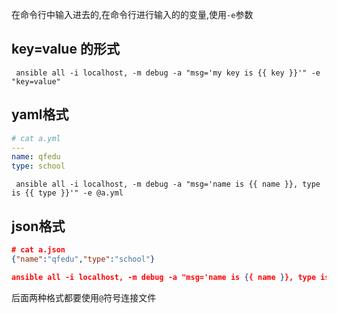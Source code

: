 在命令行中输入进去的,在命令行进行输入的的变量,使用`-e`参数

## key=value 的形式

```
 ansible all -i localhost, -m debug -a "msg='my key is {{ key }}'" -e "key=value"
```

## yaml格式

```yaml
# cat a.yml
---
name: qfedu
type: school
```

```shell
 ansible all -i localhost, -m debug -a "msg='name is {{ name }}, type is {{ type }}'" -e @a.yml
```

## json格式

```json
# cat a.json
{"name":"qfedu","type":"school"}

ansible all -i localhost, -m debug -a "msg='name is {{ name }}, type is {{ type }}'" -e @a.json

```

后面两种格式都要使用`@`符号连接文件





